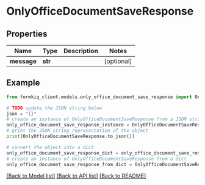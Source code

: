 # OnlyOfficeDocumentSaveResponse


## Properties

Name | Type | Description | Notes
------------ | ------------- | ------------- | -------------
**message** | **str** |  | [optional] 

## Example

```python
from formkiq_client.models.only_office_document_save_response import OnlyOfficeDocumentSaveResponse

# TODO update the JSON string below
json = "{}"
# create an instance of OnlyOfficeDocumentSaveResponse from a JSON string
only_office_document_save_response_instance = OnlyOfficeDocumentSaveResponse.from_json(json)
# print the JSON string representation of the object
print(OnlyOfficeDocumentSaveResponse.to_json())

# convert the object into a dict
only_office_document_save_response_dict = only_office_document_save_response_instance.to_dict()
# create an instance of OnlyOfficeDocumentSaveResponse from a dict
only_office_document_save_response_from_dict = OnlyOfficeDocumentSaveResponse.from_dict(only_office_document_save_response_dict)
```
[[Back to Model list]](../README.md#documentation-for-models) [[Back to API list]](../README.md#documentation-for-api-endpoints) [[Back to README]](../README.md)


